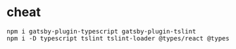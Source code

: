 # cheat
<pre>
npm i gatsby-plugin-typescript gatsby-plugin-tslint
npm i -D typescript tslint tslint-loader @types/react @types/react-dom tslint-react tslint-config-prettier tslint-plugin-prettier
</pre>
